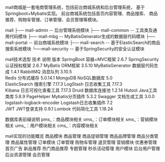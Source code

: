 mall商城是一套电商管理系统，包括前台商城系统和后台管理系统， 基于
Springboot+Mybatis实现。 前台商城系统包括首页内容管理、商品搜索、 商品
推荐、购物车管理、订单管理、会员管理等模块。



mall
├── mall-admin -- 后台管理系统模块
├── mall-common -- 工具类及通用代码模块
├── mall-mbg -- MyBatisGenerator生成的数据层代码模块
├── mall-portal -- 前台商城系统模块
├── mall-search -- 基于ElasticSearch的商品搜索系统模块
└──mall-security -- 基于SpringSecurity的安全认证模块



mall技术选型
技术							            说明                                 版本
SpringBoot					            容器+MVC框架                          2.6.7
SpringSecurity						    认证授权框架                          2.6.7
MyBatis								    ORM框架	                            3.5.10
MyBatisGenerator		                数据层代码生成                        1.4.1
RabbitMQ								消息队列                              3.10.5     
Redis									分布式缓存                            5.0.14.1
MongoDB					                NoSQL数据库                           5.0  
ElasticSearch							搜索引擎                              7.17.3
LogStash								日志收集工具                          7.17.3    
Kibana									日志可视化查看工具                    7.17.3
Druid									数据库连接池                          1.2.14
Hutool									Java工具类库                          5.8.9
PageHelper								Mybatis分页插件                       5.3.2
Swagger								    文档生成工具                          3.0.0
logstash-logback-encoder			    Logstash日志收集插件                  7.2    
JWT                                     JWT登录支持                           0.9.1
Lombok                                  代码简化工具                          1.18.24  



数据库表前缀说明
pms_：商品模块相关
oms_：订单模块相关
sms_：营销模块相关
ums_：用户模块相关
cms_：内容模块相关



mall实现的功能概览
商品模块
    商品管理
    商品促销管理
    商品品牌管理
    商品分类管理
    商品属性管理
订单模块
    订单管理
    购物车管理
    退货管理
营销模块
    优惠券管理
    首页广告
    新品推荐
    热门商品推荐
    专题管理
    秒杀活动管理
用户模块
    后台用户管理
    后台资源管理
    会员管理
